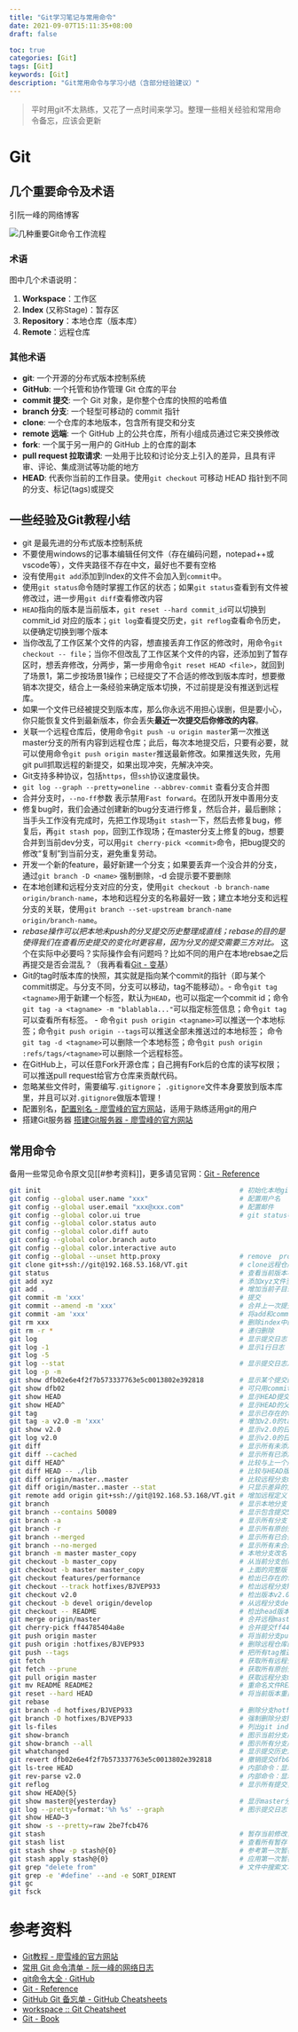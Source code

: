 ```yaml
---
title: "Git学习笔记与常用命令"
date: 2021-09-07T15:11:35+08:00
draft: false

toc: true
categories: [Git]
tags: [Git]
keywords: [Git]
description: "Git常用命令与学习小结（含部分经验建议）"
---
```


> 平时用git不太熟练，又花了一点时间来学习。整理一些相关经验和常用命令备忘，应该会更新

# Git

## 几个重要命令及术语

引阮一峰的网络博客

![几种重要Git命令工作流程](https://cdn.jsdelivr.net/gh/fzhiy/images/imgs/20210907155444.png )

### 术语

图中几个术语说明：

1. **Workspace**：工作区
2. **Index** (又称Stage)：暂存区
3. **Repository**：本地仓库（版本库）
4. **Remote**：远程仓库

### 其他术语

- **git**: 一个开源的分布式版本控制系统
- **GitHub**: 一个托管和协作管理 Git 仓库的平台
- **commit 提交**: 一个 Git 对象，是你整个仓库的快照的哈希值
- **branch 分支**: 一个轻型可移动的 commit 指针
- **clone**: 一个仓库的本地版本，包含所有提交和分支
- **remote 远端**: 一个 GitHub 上的公共仓库，所有小组成员通过它来交换修改
- **fork**: 一个属于另一用户的 GitHub 上的仓库的副本
- **pull request 拉取请求**: 一处用于比较和讨论分支上引入的差异，且具有评审、评论、集成测试等功能的地方
- **HEAD**: 代表你当前的工作目录。使用`git checkout` 可移动 HEAD 指针到不同的分支、标记(tags)或提交

## 一些经验及Git教程小结

- git 是最先进的分布式版本控制系统
- 不要使用windows的记事本编辑任何文件（存在编码问题，notepad++或vscode等），文件夹路径不存在中文，最好也不要有空格
- 没有使用`git add`添加到Index的文件不会加入到`commit`中。
- 使用`git status`命令随时掌握工作区的状态；如果`git status`查看到有文件被修改过，进一步用`git diff`查看修改内容
- `HEAD`指向的版本是当前版本，`git reset --hard commit_id`可以切换到commit_id 对应的版本；`git log`查看提交历史，`git reflog`查看命令历史，以便确定切换到哪个版本
- 当你改乱了工作区某个文件的内容，想直接丢弃工作区的修改时，用命令`git checkout -- file`；当你不但改乱了工作区某个文件的内容，还添加到了暂存区时，想丢弃修改，分两步，第一步用命令`git reset HEAD <file>`，就回到了场景1，第二步按场景1操作；已经提交了不合适的修改到版本库时，想要撤销本次提交，结合上一条经验来确定版本切换，不过前提是没有推送到远程库。
- 如果一个文件已经被提交到版本库，那么你永远不用担心误删，但是要小心，你只能恢复文件到最新版本，你会丢失**最近一次提交后你修改的内容**。
- 关联一个远程仓库后，使用命令`git push -u origin master`第一次推送master分支的所有内容到远程仓库；此后，每次本地提交后，只要有必要，就可以使用命令`git push origin master`推送最新修改。如果推送失败，先用git pull抓取远程的新提交，如果出现冲突，先解决冲突。
- Git支持多种协议，包括`https`，但`ssh`协议速度最快。
- `git log --graph --pretty=oneline --abbrev-commit` 查看分支合并图
- 合并分支时，`--no-ff`参数 表示禁用`Fast forward`。在团队开发中善用分支
- 修复bug时，我们会通过创建新的bug分支进行修复，然后合并，最后删除；当手头工作没有完成时，先把工作现场`git stash`一下，然后去修复bug，修复后，再`git stash pop`，回到工作现场；在master分支上修复的bug，想要合并到当前dev分支，可以用`git cherry-pick <commit>`命令，把bug提交的修改“复制”到当前分支，避免重复劳动。
- 开发一个新的feature，最好新建一个分支；如果要丢弃一个没合并的分支，通过`git branch -D <name>` 强制删除，-d 会提示要不要删除
- 在本地创建和远程分支对应的分支，使用`git checkout -b branch-name origin/branch-name`，本地和远程分支的名称最好一致；建立本地分支和远程分支的关联，使用`git branch --set-upstream branch-name origin/branch-name`。
- *rebase操作可以把本地未push的分叉提交历史整理成直线；rebase的目的是使得我们在查看历史提交的变化时更容易，因为分叉的提交需要三方对比。* 这个在实际中必要吗？实际操作会有问题吗？比如不同的用户在本地rebsae之后再提交是否会混乱？（我再看看[Git - 变基](https://git-scm.com/book/zh/v2/Git-%E5%88%86%E6%94%AF-%E5%8F%98%E5%9F%BA)）
- Git的tag时版本库的快照，其实就是指向某个commit的指针（即与某个commit绑定。与分支不同，分支可以移动，tag不能移动）。-   命令`git tag <tagname>`用于新建一个标签，默认为`HEAD`，也可以指定一个commit id；命令`git tag -a <tagname> -m "blablabla..."`可以指定标签信息；命令`git tag`可以查看所有标签。 -   命令`git push origin <tagname>`可以推送一个本地标签；命令`git push origin --tags`可以推送全部未推送过的本地标签； 命令`git tag -d <tagname>`可以删除一个本地标签；命令`git push origin :refs/tags/<tagname>`可以删除一个远程标签。
- 在GitHub上，可以任意Fork开源仓库；自己拥有Fork后的仓库的读写权限；可以推送pull request给官方仓库来贡献代码。
- 忽略某些文件时，需要编写`.gitignore`； `.gitignore`文件本身要放到版本库里，并且可以对`.gitignore`做版本管理！
- 配置别名，[配置别名 - 廖雪峰的官方网站](https://www.liaoxuefeng.com/wiki/896043488029600/898732837407424)，适用于熟练适用git的用户
- 搭建Git服务器 [搭建Git服务器 - 廖雪峰的官方网站](https://www.liaoxuefeng.com/wiki/896043488029600/899998870925664)

## 常用命令

备用一些常见命令原文见[[#参考资料]]，更多请见官网：[Git - Reference](https://git-scm.com/docs)

```bash
git init                                                  # 初始化本地git仓库（创建新仓库）
git config --global user.name "xxx"                       # 配置用户名
git config --global user.email "xxx@xxx.com"              # 配置邮件
git config --global color.ui true                         # git status等命令自动着色
git config --global color.status auto
git config --global color.diff auto
git config --global color.branch auto
git config --global color.interactive auto
git config --global --unset http.proxy                    # remove  proxy configuration on git
git clone git+ssh://git@192.168.53.168/VT.git             # clone远程仓库
git status                                                # 查看当前版本状态（是否修改）
git add xyz                                               # 添加xyz文件至index
git add .                                                 # 增加当前子目录下所有更改过的文件至index
git commit -m 'xxx'                                       # 提交
git commit --amend -m 'xxx'                               # 合并上一次提交（用于反复修改）
git commit -am 'xxx'                                      # 将add和commit合为一步
git rm xxx                                                # 删除index中的文件
git rm -r *                                               # 递归删除
git log                                                   # 显示提交日志
git log -1                                                # 显示1行日志 -n为n行
git log -5
git log --stat                                            # 显示提交日志及相关变动文件
git log -p -m
git show dfb02e6e4f2f7b573337763e5c0013802e392818         # 显示某个提交的详细内容
git show dfb02                                            # 可只用commitid的前几位
git show HEAD                                             # 显示HEAD提交日志
git show HEAD^                                            # 显示HEAD的父（上一个版本）的提交日志 ^^为上两个版本 ^5为上5个版本
git tag                                                   # 显示已存在的tag
git tag -a v2.0 -m 'xxx'                                  # 增加v2.0的tag
git show v2.0                                             # 显示v2.0的日志及详细内容
git log v2.0                                              # 显示v2.0的日志
git diff                                                  # 显示所有未添加至index的变更
git diff --cached                                         # 显示所有已添加index但还未commit的变更
git diff HEAD^                                            # 比较与上一个版本的差异
git diff HEAD -- ./lib                                    # 比较与HEAD版本lib目录的差异
git diff origin/master..master                            # 比较远程分支master上有本地分支master上没有的
git diff origin/master..master --stat                     # 只显示差异的文件，不显示具体内容
git remote add origin git+ssh://git@192.168.53.168/VT.git # 增加远程定义（用于push/pull/fetch）
git branch                                                # 显示本地分支
git branch --contains 50089                               # 显示包含提交50089的分支
git branch -a                                             # 显示所有分支
git branch -r                                             # 显示所有原创分支
git branch --merged                                       # 显示所有已合并到当前分支的分支
git branch --no-merged                                    # 显示所有未合并到当前分支的分支
git branch -m master master_copy                          # 本地分支改名
git checkout -b master_copy                               # 从当前分支创建新分支master_copy并检出
git checkout -b master master_copy                        # 上面的完整版
git checkout features/performance                         # 检出已存在的features/performance分支
git checkout --track hotfixes/BJVEP933                    # 检出远程分支hotfixes/BJVEP933并创建本地跟踪分支
git checkout v2.0                                         # 检出版本v2.0
git checkout -b devel origin/develop                      # 从远程分支develop创建新本地分支devel并检出
git checkout -- README                                    # 检出head版本的README文件（可用于修改错误回退）
git merge origin/master                                   # 合并远程master分支至当前分支
git cherry-pick ff44785404a8e                             # 合并提交ff44785404a8e的修改
git push origin master                                    # 将当前分支push到远程master分支
git push origin :hotfixes/BJVEP933                        # 删除远程仓库的hotfixes/BJVEP933分支
git push --tags                                           # 把所有tag推送到远程仓库
git fetch                                                 # 获取所有远程分支（不更新本地分支，另需merge）
git fetch --prune                                         # 获取所有原创分支并清除服务器上已删掉的分支
git pull origin master                                    # 获取远程分支master并merge到当前分支
git mv README README2                                     # 重命名文件README为README2
git reset --hard HEAD                                     # 将当前版本重置为HEAD（通常用于merge失败回退）
git rebase
git branch -d hotfixes/BJVEP933                           # 删除分支hotfixes/BJVEP933（本分支修改已合并到其他分支）
git branch -D hotfixes/BJVEP933                           # 强制删除分支hotfixes/BJVEP933
git ls-files                                              # 列出git index包含的文件
git show-branch                                           # 图示当前分支历史
git show-branch --all                                     # 图示所有分支历史
git whatchanged                                           # 显示提交历史对应的文件修改
git revert dfb02e6e4f2f7b573337763e5c0013802e392818       # 撤销提交dfb02e6e4f2f7b573337763e5c0013802e392818
git ls-tree HEAD                                          # 内部命令：显示某个git对象
git rev-parse v2.0                                        # 内部命令：显示某个ref对于的SHA1 HASH
git reflog                                                # 显示所有提交，包括孤立节点
git show HEAD@{5}
git show master@{yesterday}                               # 显示master分支昨天的状态
git log --pretty=format:'%h %s' --graph                   # 图示提交日志
git show HEAD~3
git show -s --pretty=raw 2be7fcb476
git stash                                                 # 暂存当前修改，将所有至为HEAD状态
git stash list                                            # 查看所有暂存
git stash show -p stash@{0}                               # 参考第一次暂存
git stash apply stash@{0}                                 # 应用第一次暂存
git grep "delete from"                                    # 文件中搜索文本“delete from”
git grep -e '#define' --and -e SORT_DIRENT
git gc
git fsck
```

# 参考资料

- [Git教程 - 廖雪峰的官方网站](https://www.liaoxuefeng.com/wiki/896043488029600)
- [常用 Git 命令清单 - 阮一峰的网络日志](https://www.ruanyifeng.com/blog/2015/12/git-cheat-sheet.html)
- [git命令大全 · GitHub](https://gist.github.com/guweigang/9848271)
- [Git - Reference](https://git-scm.com/docs)
- [GitHub Git 备忘单 - GitHub Cheatsheets](https://training.github.com/downloads/zh_CN/github-git-cheat-sheet/)
- [workspace :: Git Cheatsheet](https://ndpsoftware.com/git-cheatsheet.html#loc=workspace;)
- [Git - Book](https://git-scm.com/book/zh/v2)
